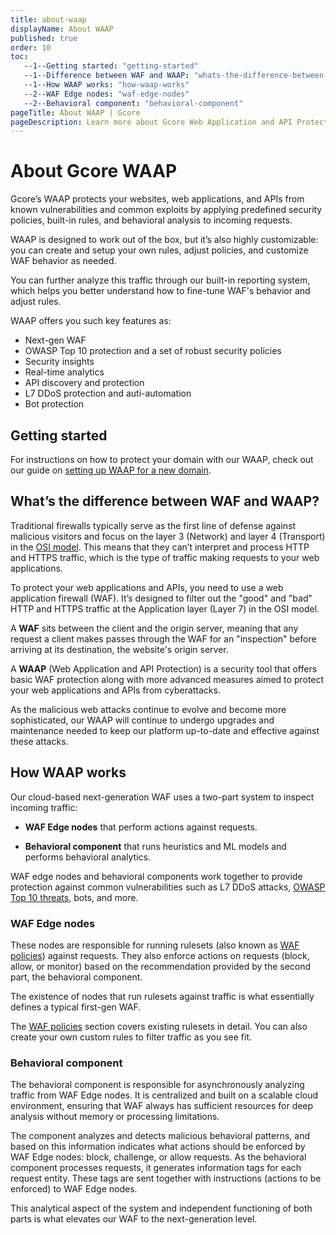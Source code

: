 ```yaml
---
title: about-waap
displayName: About WAAP
published: true
order: 10
toc:
   --1--Getting started: "getting-started"
   --1--Difference between WAF and WAAP: "whats-the-difference-between-waf-and-waap"
   --1--How WAAP works: "how-waap-works"
   --2--WAF Edge nodes: "waf-edge-nodes"
   --2--Behavioral component: "behavioral-component"
pageTitle: About WAAP | Gcore
pageDescription: Learn more about Gcore Web Application and API Protection and available security features.
---
```

# About Gcore WAAP

Gcore’s WAAP protects your websites, web applications, and APIs from known vulnerabilities and common exploits by applying predefined security policies, built-in rules, and behavioral analysis to incoming requests. 

WAAP is designed to work out of the box, but it’s also highly customizable: you can create and setup your own rules, adjust policies, and customize WAF behavior as needed. 

You can further analyze this traffic through our built-in reporting system, which helps you better understand how to fine-tune WAF's behavior and adjust rules. 

WAAP offers you such key features as: 

* Next-gen WAF 
* OWASP Top 10 protection and a set of robust security policies  
* Security insights 
* Real-time analytics 
* API discovery and protection 
* L7 DDoS protection and auti-automation
* Bot protection 

## Getting started 

For instructions on how to protect your domain with our WAAP, check out our guide on <a href="https://gcore.com/docs/waap/getting-started/configure-waap-for-a-domain" target="_blank">setting up WAAP for a new domain</a>. 

## What’s the difference between WAF and WAAP? 

Traditional firewalls typically serve as the first line of defense against malicious visitors and focus on the layer 3 (Network) and layer 4 (Transport) in the <a href="https://osi-model.com/" target="_blank">OSI model</a>. This means that they can’t interpret and process HTTP and HTTPS traffic, which is the type of traffic making requests to your web applications. 

To protect your web applications and APIs, you need to use a web application firewall (WAF). It’s designed to filter out the "good" and "bad" HTTP and HTTPS traffic at the Application layer (Layer 7) in the OSI model. 

A **WAF** sits between the client and the origin server, meaning that any request a client makes passes through the WAF for an "inspection" before arriving at its destination, the website's origin server. 

A **WAAP** (Web Application and API Protection) is a security tool that offers basic WAF protection along with more advanced measures aimed to protect your web applications and APIs from cyberattacks. 

As the malicious web attacks continue to evolve and become more sophisticated, our WAAP will continue to undergo upgrades and maintenance needed to keep our platform up-to-date and effective against these attacks. 

## How WAAP works 

Our cloud-based next-generation WAF uses a two-part system to inspect incoming traffic: 

* **WAF Edge nodes** that perform actions against requests. 

* **Behavioral component** that runs heuristics and ML models and performs behavioral analytics. 

WAF edge nodes and behavioral components work together to provide protection against common vulnerabilities such as L7 DDoS attacks, <a href="" target="_blank">OWASP Top 10 threats</a>, bots, and more. 

### WAF Edge nodes 

These nodes are responsible for running rulesets (also known as <a href="https://gcore.com/docs/waap/waf-policies" target="_blank">WAF policies</a>) against requests. They also enforce actions on requests (block, allow, or monitor) based on the recommendation provided by the second part, the behavioral component.  

The existence of nodes that run rulesets against traffic is what essentially defines a typical first-gen WAF.  

<alert-element type="tip" title="Tip">
 
The <a href="https://gcore.com/docs/waap/waf-policies" target="_blank">WAF policies</a> section covers existing rulesets in detail. You can also create your own custom rules to filter traffic as you see fit. 
 
</alert-element>

### Behavioral component 

The behavioral component is responsible for asynchronously analyzing traffic from WAF Edge nodes. It is centralized and built on a scalable cloud environment, ensuring that WAF always has sufficient resources for deep analysis without memory or processing limitations.   

The component analyzes and detects malicious behavioral patterns, and based on this information indicates what actions should be enforced by WAF Edge nodes: block, challenge, or allow requests. As the behavioral component processes requests, it generates information tags for each request entity. These tags are sent together with instructions (actions to be enforced) to WAF Edge nodes. 

This analytical aspect of the system and independent functioning of both parts is what elevates our WAF to the next-generation level.